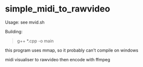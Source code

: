 # simple_midi_to_rawvideo
Usage:
see mvid.sh

Building:
> g++ *.cpp -o main

this program uses mmap, so it probably can't compile on windows

midi visualiser to rawvideo then encode with ffmpeg
